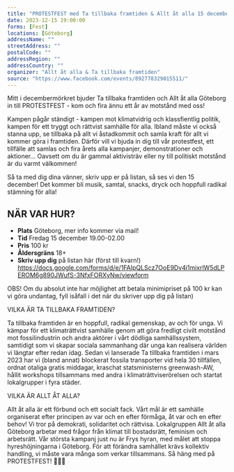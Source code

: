 ```yaml
---
title: "PROTESTFEST med Ta tillbaka framtiden & Allt åt alla 15 december"
date: 2023-12-15 19:00:00
forms: [Fest]
locations: [Göteborg]
addressName: ""
streetAddress: ""
postalCode: ""
addressRegion: ""
addressCountry: ""
organizer: "Allt åt alla & Ta tillbaka framtiden"
source: "https://www.facebook.com/events/892778329015511/"
---
```

Mitt i decembermörkret bjuder Ta tillbaka framtiden och Allt åt alla Göteborg in till PROTESTFEST - kom och fira ännu ett år av motstånd med oss! 

Kampen pågår ständigt - kampen mot klimatvidrig och klassfientlig politik, kampen för ett tryggt och rättvist samhälle för alla. Ibland måste vi också stanna upp, se tillbaka på allt vi åstadkommit och samla kraft för allt vi kommer göra i framtiden. Därför vill vi bjuda in dig till vår protestfest, ett tillfälle att samlas och fira årets alla kampanjer, demonstrationer och aktioner... Oavsett om du är gammal aktivisträv eller ny till politiskt motstånd är du varmt välkommen!

Så ta med dig dina vänner, skriv upp er på listan, så ses vi den 15 december! Det kommer bli musik, samtal, snacks, dryck och hoppfull radikal stämning för alla! 

## NÄR VAR HUR?
- **Plats** Göteborg, mer info kommer via mail! 
- **Tid** Fredag 15 december 19.00-02.00
- **Pris** 100 kr
- **Åldersgräns** 18+
- **Skriv upp dig** på listan här (först till kvarn!) https://docs.google.com/forms/d/e/1FAIpQLScz7OoE9Dv4i1mixrlW5dLPEROM6g890JWufS-3NfxFORXyNw/viewform

OBS! Om du absolut inte har möjlighet att betala minimipriset på 100 kr kan vi göra undantag, fyll isåfall i det när du skriver upp dig på listan)

VILKA ÄR TA TILLBAKA FRAMTIDEN?

Ta tillbaka framtiden är en hoppfull, radikal gemenskap, av och för unga. Vi kämpar för ett klimaträttvist samhälle genom att göra fredligt civilt motstånd mot fossilindustrin och andra aktörer i vårt dödliga samhällssystem, samtidigt som vi skapar sociala sammanhang där unga kan realisera världen vi längtar efter redan idag. Sedan vi lanserade Ta tillbaka framtiden i mars 2023 har vi (bland annat) blockerat fossila transporter vid hela 30 tillfällen, ordnat otaliga gratis middagar, kraschat statsministerns greenwash-AW, hållit workshops tillsammans med andra i klimaträttviserörelsen och startat lokalgrupper i fyra städer. 

VILKA ÄR ALLT ÅT ALLA?

Allt åt alla är ett förbund och ett socialt fack. Vårt mål är ett samhälle organiserat efter principen av var och en efter förmåga, åt var och en efter behov! Vi tror på demokrati, solidaritet och rättvisa. Lokalgruppen Allt åt alla Göteborg arbetar med frågor från klimat till bostadsrätt, feminism och arbetsrätt. Vår största kampanj just nu är Frys hyran, med målet att stoppa hyreshöjningarna i Göteborg. För att förändra samhället krävs kollektiv handling, vi måste vara många som verkar tillsammans. Så häng med på PROTESTFEST! 🧡✊🍻
